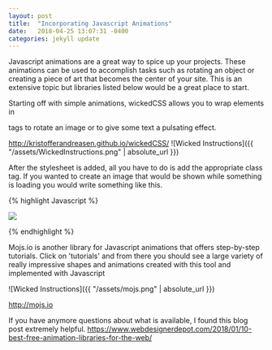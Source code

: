 ```yaml
---
layout: post
title:  "Incorporating Javascript Animations"
date:   2018-04-25 13:07:31 -0400
categories: jekyll update
---
```


Javascript animations are a great way to spice up your projects.  These animations can be used to accomplish tasks such as rotating an object or creating a piece of art that becomes the center of your site.  This is an
extensive topic but libraries listed below would be a great place to start.

Starting off with simple animations, wickedCSS allows you to wrap elements in <div> tags to rotate an image
or to give some text a pulsating effect.


http://kristofferandreasen.github.io/wickedCSS/
![Wicked Instructions]({{ "/assets/WickedInstructions.png" | absolute_url }})


After the stylesheet is added, all you have to do is add the appropriate class tag.  If you wanted to
create an image that would be shown while something is loading you would write something like this.


{% highlight Javascript %}

<img src="images/mushroom.png" class="spinner"/>

{% endhighlight %}


Mojs.io is another library for Javascript animations that offers step-by-step tutorials.  Click on 'tutorials'
and from there you should see a large variety of really impressive shapes and animations created with this tool and implemented with Javascript


![Wicked Instructions]({{ "/assets/mojs.png" | absolute_url }})


http://mojs.io





If you have anymore questions about what is available, I found this blog post extremely helpful.
https://www.webdesignerdepot.com/2018/01/10-best-free-animation-libraries-for-the-web/






[jekyll-docs]: https://jekyllrb.com/docs/home
[jekyll-gh]:   https://github.com/jekyll/jekyll
[jekyll-talk]: https://talk.jekyllrb.com/

